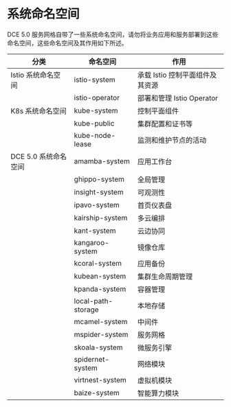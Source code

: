 # 系统命名空间

DCE 5.0 服务网格自带了一些系统命名空间，请勿将业务应用和服务部署到这些命名空间，这些命名空间及其作用如下所述。

| 分类                 | 命名空间           | 作用                            |
| -------------------- | ------------------ | ------------------------------- |
| Istio 系统命名空间   | istio-system       | 承载 Istio 控制平面组件及其资源 |
|                      | istio-operator     | 部署和管理 Istio Operator       |
| K8s 系统命名空间     | kube-system        | 控制平面组件                    |
|                      | kube-public        | 集群配置和证书等                |
|                      | kube-node-lease    | 监测和维护节点的活动            |
| DCE 5.0 系统命名空间 | amamba-system      | 应用工作台                      |
|                      | ghippo-system      | 全局管理                        |
|                      | insight-system     | 可观测性                        |
|                      | ipavo-system       | 首页仪表盘                      |
|                      | kairship-system    | 多云编排                        |
|                      | kant-system        | 云边协同                        |
|                      | kangaroo-system    | 镜像仓库                        |
|                      | kcoral-system      | 应用备份                        |
|                      | kubean-system      | 集群生命周期管理                |
|                      | kpanda-system      | 容器管理                        |
|                      | local-path-storage | 本地存储                        |
|                      | mcamel-system      | 中间件                          |
|                      | mspider-system     | 服务网格                        |
|                      | skoala-system      | 微服务引擎                      |
|                      | spidernet-system   | 网络模块                        |
|                      | virtnest-system    | 虚拟机模块                      |
|                      | baize-system       | 智能算力模块                    |

